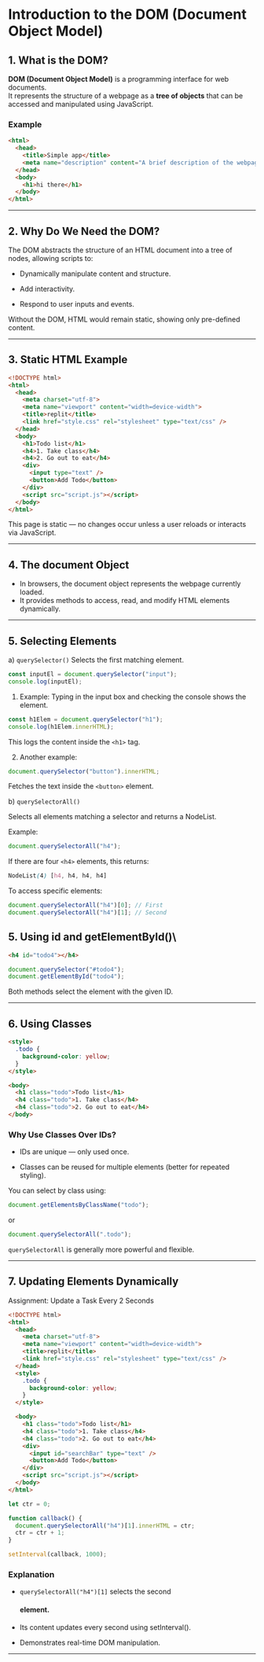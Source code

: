 # Introduction to the DOM (Document Object Model)

## 1. What is the DOM?

**DOM (Document Object Model)** is a programming interface for web documents.  
It represents the structure of a webpage as a **tree of objects** that can be accessed and manipulated using JavaScript.

### Example
```html
<html>
  <head>
    <title>Simple app</title>
    <meta name="description" content="A brief description of the webpage content for search engines and social media.">
  </head>
  <body>
    <h1>hi there</h1>
  </body>
</html>
```
---
## 2. Why Do We Need the DOM?

The DOM abstracts the structure of an HTML document into a tree of nodes, allowing scripts to:

- Dynamically manipulate content and structure.

- Add interactivity.

- Respond to user inputs and events.

Without the DOM, HTML would remain static, showing only pre-defined content.

---
## 3. Static HTML Example
```html
<!DOCTYPE html>
<html>
  <head>
    <meta charset="utf-8">
    <meta name="viewport" content="width=device-width">
    <title>replit</title>
    <link href="style.css" rel="stylesheet" type="text/css" />
  </head>
  <body>
    <h1>Todo list</h1>
    <h4>1. Take class</h4>
    <h4>2. Go out to eat</h4>
    <div>
      <input type="text" />
      <button>Add Todo</button>
    </div>
    <script src="script.js"></script>
  </body>
</html>
```
This page is static — no changes occur unless a user reloads or interacts via JavaScript.

---
## 4. The document Object

- In browsers, the document object represents the webpage currently loaded.
- It provides methods to access, read, and modify HTML elements dynamically.
---

## 5. Selecting Elements

a) `querySelector()`
Selects the first matching element.
```js
const inputEl = document.querySelector("input");
console.log(inputEl);
```
1) Example: Typing in the input box and checking the console shows the element.
```js
const h1Elem = document.querySelector("h1");
console.log(h1Elem.innerHTML);
```
This logs the content inside the `<h1>` tag.

2) Another example:
```js
document.querySelector("button").innerHTML;
```
Fetches the text inside the `<button>` element.

b) `querySelectorAll()`

Selects all elements matching a selector and returns a NodeList.

Example:
```js
document.querySelectorAll("h4");
```
If there are four `<h4>` elements, this returns:
```scss
NodeList(4) [h4, h4, h4, h4]
```
To access specific elements:
```js
document.querySelectorAll("h4")[0]; // First
document.querySelectorAll("h4")[1]; // Second
```
## 5. Using id and getElementById()\
```html
<h4 id="todo4"></h4>
```
```js
document.querySelector("#todo4");
document.getElementById("todo4");
```

Both methods select the element with the given ID.

---
## 6. Using Classes
```html
<style>
  .todo {
    background-color: yellow;
  }
</style>

<body>
  <h1 class="todo">Todo list</h1>
  <h4 class="todo">1. Take class</h4>
  <h4 class="todo">2. Go out to eat</h4>
</body>
```
### Why Use Classes Over IDs?

- IDs are unique — only used once.

- Classes can be reused for multiple elements (better for repeated styling).

You can select by class using:
```js
document.getElementsByClassName("todo");
```
or
```js
document.querySelectorAll(".todo");
```
`querySelectorAll` is generally more powerful and flexible.

---

## 7. Updating Elements Dynamically
Assignment: Update a Task Every 2 Seconds
```html
<!DOCTYPE html>
<html>
  <head>
    <meta charset="utf-8">
    <meta name="viewport" content="width=device-width">
    <title>replit</title>
    <link href="style.css" rel="stylesheet" type="text/css" />
  </head>
  <style>
    .todo {
      background-color: yellow;
    }
  </style>

  <body>
    <h1 class="todo">Todo list</h1>
    <h4 class="todo">1. Take class</h4>
    <h4 class="todo">2. Go out to eat</h4>
    <div>
      <input id="searchBar" type="text" />
      <button>Add Todo</button>
    </div>
    <script src="script.js"></script>
  </body>
</html>
```
```js
let ctr = 0;

function callback() {
  document.querySelectorAll("h4")[1].innerHTML = ctr;
  ctr = ctr + 1;
}

setInterval(callback, 1000);
```
### Explanation

- `querySelectorAll("h4")[1]` selects the second <h4> element.

- Its content updates every second using setInterval().

- Demonstrates real-time DOM manipulation.

---
